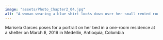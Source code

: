 ```yaml
---
image: "assets/Photo_Chapter2_04.jpg"
alt: "A woman wearing a blue shirt looks down over her small rented room"
---
```

Marisela Garces poses for a portrait on her bed in a one-room residence at a shelter on March 8, 2019 in Medellín, Antioquia, Colombia